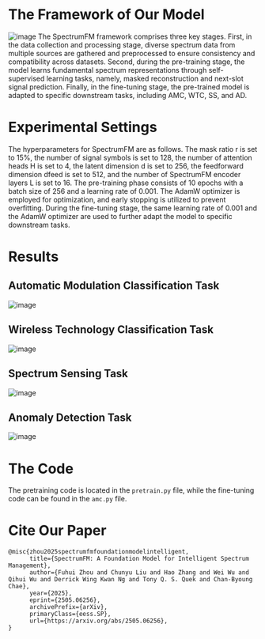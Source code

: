 # The Framework of Our Model
![image](https://github.com/user-attachments/assets/8c9dd355-300c-4464-bbb5-e7ed09880dd7)
The SpectrumFM framework comprises three key stages. First, in the data collection and processing stage, diverse
spectrum data from multiple sources are gathered and 
preprocessed to ensure consistency and compatibility across datasets.
Second, during the pre-training stage, the model learns fundamental spectrum representations through self-supervised learning
tasks, namely, masked reconstruction and next-slot signal prediction. Finally, in the fine-tuning stage, the pre-trained model is
adapted to specific downstream tasks, including AMC, WTC, SS, and AD.
# Experimental Settings
The hyperparameters for SpectrumFM
are as follows. The mask ratio r is set to 15%, the number of
signal symbols is set to 128, the number of attention heads H
is set to 4, the latent dimension d is set to 256, the feedforward
dimension dfeed is set to 512, and the number of SpectrumFM
encoder layers L is set to 16. The pre-training phase consists
of 10 epochs with a batch size of 256 and a learning rate of
0.001. The AdamW optimizer is employed for optimization,
and early stopping is utilized to prevent overfitting. During
the fine-tuning stage, the same learning rate of 0.001 and
the AdamW optimizer are used to further adapt the model
to specific downstream tasks.
# Results
## Automatic Modulation Classification Task
![image](https://github.com/user-attachments/assets/7fcbe167-b320-4215-82b6-426d28aea512)
## Wireless Technology Classification Task
![image](https://github.com/user-attachments/assets/6d1fc9ed-2d65-4a2a-bda3-5d5685d080fd)
## Spectrum Sensing Task
![image](https://github.com/user-attachments/assets/6e2a5e35-884d-440a-b6e9-5d6db6be00be)
## Anomaly Detection Task
![image](https://github.com/user-attachments/assets/571d68c9-db05-4d1e-8cf1-fa1d5ba3040f)
# The Code
The pretraining code is located in the `pretrain.py` file, while the fine-tuning code can be found in the `amc.py` file.
# Cite Our Paper
```
@misc{zhou2025spectrumfmfoundationmodelintelligent,
      title={SpectrumFM: A Foundation Model for Intelligent Spectrum Management}, 
      author={Fuhui Zhou and Chunyu Liu and Hao Zhang and Wei Wu and Qihui Wu and Derrick Wing Kwan Ng and Tony Q. S. Quek and Chan-Byoung Chae},
      year={2025},
      eprint={2505.06256},
      archivePrefix={arXiv},
      primaryClass={eess.SP},
      url={https://arxiv.org/abs/2505.06256}, 
}
